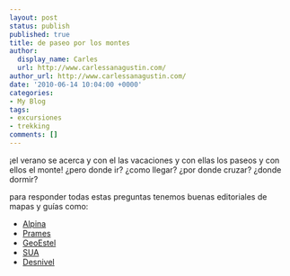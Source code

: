 ```yaml
---
layout: post
status: publish
published: true
title: de paseo por los montes
author:
  display_name: Carles
  url: http://www.carlessanagustin.com/
author_url: http://www.carlessanagustin.com/
date: '2010-06-14 10:04:00 +0000'
categories:
- My Blog
tags:
- excursiones
- trekking
comments: []
---
```

<p>&iexcl;el verano se acerca y con el las vacaciones y con ellas los paseos y con ellos el monte! &iquest;pero donde ir? &iquest;como llegar? &iquest;por donde cruzar? &iquest;donde dormir?</p>
<div>para responder todas estas preguntas tenemos buenas editoriales de mapas y gu&iacute;as como:</div>
<div>
<ul>
<li><a href="http://www.editorialalpina.com/">Alpina</a></li>
<li><a href="http://www.prames.com/">Prames</a></li>
<li><a href="http://www.geoestel.com/">GeoEstel</a></li>
<li><a href="http://www.sua-ediciones.com/">SUA</a></li>
<li><a href="http://www.libreriadesnivel.com/">Desnivel</a></li>
</ul>
</div>
